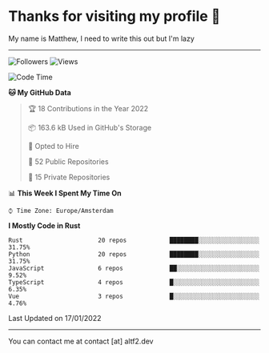 # Thanks for visiting my profile 👋
My name is Matthew, I need to write this out but I'm lazy

---
![Followers](https://img.shields.io/github/followers/AltF02?style=social)
![Views](https://komarev.com/ghpvc/?username=DankDumpster&style=flat-square&color=green)
<!--START_SECTION:waka-->
![Code Time](http://img.shields.io/badge/Code%20Time-449%20hrs%2030%20mins-blue)

**🐱 My GitHub Data** 

> 🏆 18 Contributions in the Year 2022
 > 
> 📦 163.6 kB Used in GitHub's Storage 
 > 
> 💼 Opted to Hire
 > 
> 📜 52 Public Repositories 
 > 
> 🔑 15 Private Repositories  
 > 
📊 **This Week I Spent My Time On** 

```text
⌚︎ Time Zone: Europe/Amsterdam

```

**I Mostly Code in Rust** 

```text
Rust                     20 repos            ████████░░░░░░░░░░░░░░░░░   31.75% 
Python                   20 repos            ████████░░░░░░░░░░░░░░░░░   31.75% 
JavaScript               6 repos             ██░░░░░░░░░░░░░░░░░░░░░░░   9.52% 
TypeScript               4 repos             █░░░░░░░░░░░░░░░░░░░░░░░░   6.35% 
Vue                      3 repos             █░░░░░░░░░░░░░░░░░░░░░░░░   4.76%

```



 Last Updated on 17/01/2022
<!--END_SECTION:waka-->
-------

You can contact me at contact [at] altf2.dev

